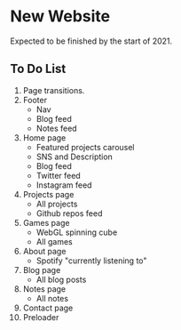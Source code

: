# New Website

Expected to be finished by the start of 2021.

## To Do List

1. Page transitions.
2. Footer
   - Nav
   - Blog feed
   - Notes feed
3. Home page
   - Featured projects carousel
   - SNS and Description
   - Blog feed
   - Twitter feed
   - Instagram feed
4. Projects page
   - All projects
   - Github repos feed
5. Games page
   - WebGL spinning cube
   - All games
6. About page
   - Spotify "currently listening to"
7. Blog page
   - All blog posts
8. Notes page
   - All notes
9. Contact page
10. Preloader
